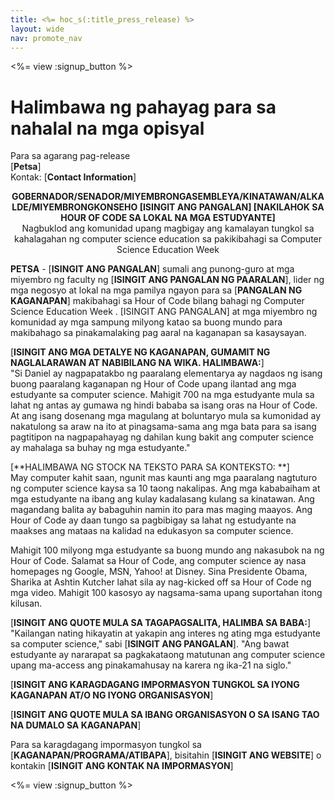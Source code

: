 ```yaml
---
title: <%= hoc_s(:title_press_release) %>
layout: wide
nav: promote_nav
---
```

<%= view :signup_button %>

# Halimbawa ng pahayag para sa nahalal na mga opisyal

Para sa agarang pag-release  
[**Petsa**]  
Kontak: [**Contact Information**]  
  

<strong> <center>GOBERNADOR/SENADOR/MIYEMBRONGASEMBLEYA/KINATAWAN/ALKALDE/MIYEMBRONGKONSEHO [ISINGIT ANG PANGALAN] [NAKILAHOK SA HOUR OF CODE SA LOKAL NA MGA ESTUDYANTE]</strong>   
Nagbuklod ang komunidad upang magbigay ang kamalayan tungkol sa kahalagahan ng computer science education sa pakikibahagi sa Computer Science Education Week</center>   
  


**PETSA** - [**ISINGIT ANG PANGALAN**] sumali ang punong-guro at mga miyembro ng faculty ng [**ISINGIT ANG PANGALAN NG PAARALAN**], lider ng mga negosyo at lokal na mga pamilya ngayon para sa [**PANGALAN NG KAGANAPAN**] makibahagi sa Hour of Code bilang bahagi ng Computer Science Education Week . [ISINGIT ANG PANGALAN] at mga miyembro ng komunidad ay mga sampung milyong katao sa buong mundo para makibahago sa pinakamalaking pag aaral na kaganapan sa kasaysayan.

[**ISINGIT ANG MGA DETALYE NG KAGANAPAN, GUMAMIT NG NAGLALARAWAN AT NABIBILANG NA WIKA. HALIMBAWA:**]  
"Si Daniel ay nagpapatakbo ng paaralang elementarya ay nagdaos ng isang buong paaralang kaganapan ng Hour of Code upang ilantad ang mga estudyante sa computer science. Mahigit 700 na mga estudyante mula sa lahat ng antas ay gumawa ng hindi bababa sa isang oras na Hour of Code. At ang isang dosenang mga magulang at boluntaryo mula sa kumonidad ay nakatulong sa araw na ito at pinagsama-sama ang mga bata para sa isang pagtitipon na nagpapahayag ng dahilan kung bakit ang computer science ay mahalaga sa buhay ng mga estudyante."

[**HALIMBAWA NG STOCK NA TEKSTO PARA SA KONTEKSTO: **]  
May computer kahit saan, ngunit mas kaunti ang mga paaralang nagtuturo ng computer science kaysa sa 10 taong nakalipas. Ang mga kababaiham at mga estudyante na ibang ang kulay kadalasang kulang sa kinatawan. Ang magandang balita ay babaguhin namin ito para mas maging maayos. Ang Hour of Code ay daan tungo sa pagbibigay sa lahat ng estudyante na maakses ang mataas na kalidad na edukasyon sa computer science.

Mahigit 100 milyong mga estudyante sa buong mundo ang nakasubok na ng Hour of Code. Salamat sa Hour of Code, ang computer science ay nasa homepages ng Google, MSN, Yahoo! at Disney. Sina Presidente Obama, Sharika at Ashtin Kutcher lahat sila ay nag-kicked off sa Hour of Code ng mga video. Mahigit 100 kasosyo ay nagsama-sama upang suportahan itong kilusan.

[**ISINGIT ANG QUOTE MULA SA TAGAPAGSALITA, HALIMBA SA BABA:**]  
"Kailangan nating hikayatin at yakapin ang interes ng ating mga estudyante sa computer science," sabi [**ISINGIT ANG PANGALAN**]. "Ang bawat estudyante ay nararapat sa pagkakataong matutunan ang computer science upang ma-access ang pinakamahusay na karera ng ika-21 na siglo."

[**ISINGIT ANG KARAGDAGANG IMPORMASYON TUNGKOL SA IYONG KAGANAPAN AT/O NG IYONG ORGANISASYON**]

[**ISINGIT ANG QUOTE MULA SA IBANG ORGANISASYON O SA ISANG TAO NA DUMALO SA KAGANAPAN**]

Para sa karagdagang impormasyon tungkol sa [**KAGANAPAN/PROGRAMA/ATIBAPA**], bisitahin [**ISINGIT ANG WEBSITE**] o kontakin [**ISINGIT ANG KONTAK NA IMPORMASYON**]

  
  


<%= view :signup_button %>
